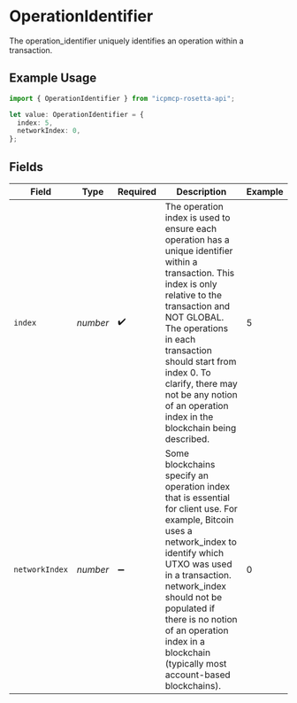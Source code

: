 # OperationIdentifier

The operation_identifier uniquely identifies an operation within a transaction.

## Example Usage

```typescript
import { OperationIdentifier } from "icpmcp-rosetta-api";

let value: OperationIdentifier = {
  index: 5,
  networkIndex: 0,
};
```

## Fields

| Field                                                                                                                                                                                                                                                                                                                            | Type                                                                                                                                                                                                                                                                                                                             | Required                                                                                                                                                                                                                                                                                                                         | Description                                                                                                                                                                                                                                                                                                                      | Example                                                                                                                                                                                                                                                                                                                          |
| -------------------------------------------------------------------------------------------------------------------------------------------------------------------------------------------------------------------------------------------------------------------------------------------------------------------------------- | -------------------------------------------------------------------------------------------------------------------------------------------------------------------------------------------------------------------------------------------------------------------------------------------------------------------------------- | -------------------------------------------------------------------------------------------------------------------------------------------------------------------------------------------------------------------------------------------------------------------------------------------------------------------------------- | -------------------------------------------------------------------------------------------------------------------------------------------------------------------------------------------------------------------------------------------------------------------------------------------------------------------------------- | -------------------------------------------------------------------------------------------------------------------------------------------------------------------------------------------------------------------------------------------------------------------------------------------------------------------------------- |
| `index`                                                                                                                                                                                                                                                                                                                          | *number*                                                                                                                                                                                                                                                                                                                         | :heavy_check_mark:                                                                                                                                                                                                                                                                                                               | The operation index is used to ensure each operation has a unique identifier within a transaction. This index is only relative to the transaction and NOT GLOBAL. The operations in each transaction should start from index 0. To clarify, there may not be any notion of an operation index in the blockchain being described. | 5                                                                                                                                                                                                                                                                                                                                |
| `networkIndex`                                                                                                                                                                                                                                                                                                                   | *number*                                                                                                                                                                                                                                                                                                                         | :heavy_minus_sign:                                                                                                                                                                                                                                                                                                               | Some blockchains specify an operation index that is essential for client use. For example, Bitcoin uses a network_index to identify which UTXO was used in a transaction. network_index should not be populated if there is no notion of an operation index in a blockchain (typically most account-based blockchains).          | 0                                                                                                                                                                                                                                                                                                                                |